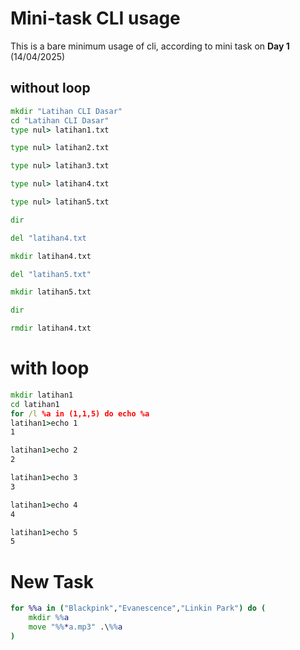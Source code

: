 # Mini-task CLI usage

This is a bare minimum usage of cli, according to mini task on **Day 1** (14/04/2025)

## without loop

```cmd
mkdir "Latihan CLI Dasar"
cd "Latihan CLI Dasar"
type nul> latihan1.txt

type nul> latihan2.txt

type nul> latihan3.txt

type nul> latihan4.txt

type nul> latihan5.txt

dir

del "latihan4.txt

mkdir latihan4.txt

del "latihan5.txt"

mkdir latihan5.txt

dir

rmdir latihan4.txt

```
# with loop
```cmd
mkdir latihan1
cd latihan1
for /l %a in (1,1,5) do echo %a
latihan1>echo 1
1

latihan1>echo 2
2

latihan1>echo 3
3

latihan1>echo 4
4

latihan1>echo 5
5
```

# New Task
```cmd
for %%a in ("Blackpink","Evanescence","Linkin Park") do (
    mkdir %%a
    move "%%*a.mp3" .\%%a
)
```